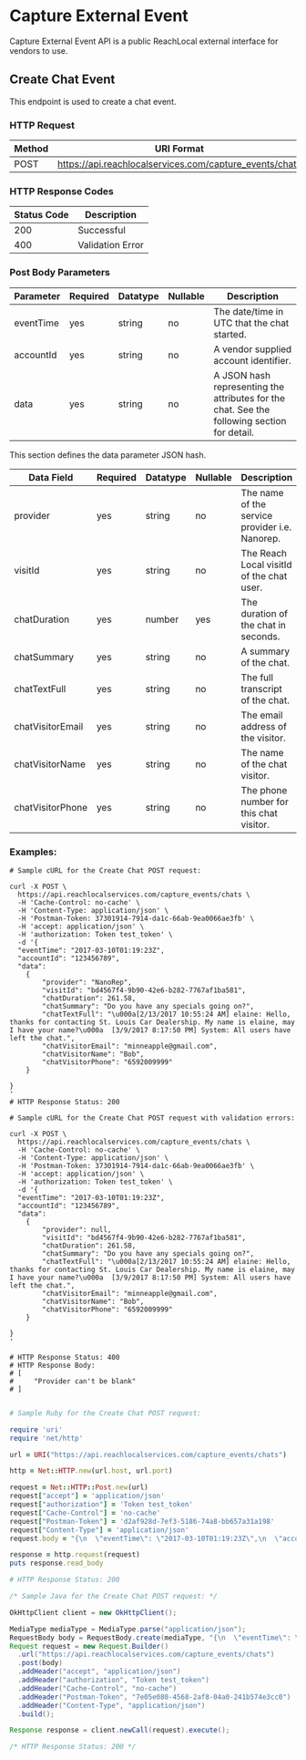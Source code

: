 # Capture External Event

Capture External Event API is a public ReachLocal external interface for vendors to use.

## Create Chat Event

This endpoint is used to create a chat event.

### HTTP Request

| Method | URI Format |
|---|---|
| POST | https://api.reachlocalservices.com/capture_events/chats |

### HTTP Response Codes
| Status Code | Description
|---|---|
| 200 | Successful
| 400 | Validation Error 

### Post Body Parameters

Parameter | Required | Datatype | Nullable | Description
--------- | -------- | -------- | -------- | -----------
eventTime | yes  | string | no | The date/time in UTC that the chat started.
accountId | yes  | string | no | A vendor supplied account identifier.
data | yes | string | no | A JSON hash representing the attributes for the chat. See the following section for detail.

This section defines the data parameter JSON hash.

Data Field | Required | Datatype | Nullable | Description
--------- | -------- | -------- | -------- | -----------
provider | yes | string | no | The name of the service provider i.e. Nanorep.
visitId | yes | string | no | The Reach Local visitId of the chat user.
chatDuration | yes | number | yes | The duration of the chat in seconds.
chatSummary | yes | string | no | A summary of the chat.
chatTextFull | yes | string | no | The full transcript of the chat.
chatVisitorEmail |yes | string | no | The email address of the visitor.
chatVisitorName | yes | string | no | The name of the chat visitor.
chatVisitorPhone | yes | string | no | The phone number for this chat visitor.

### Examples:



``` shell
# Sample cURL for the Create Chat POST request:

curl -X POST \
  https://api.reachlocalservices.com/capture_events/chats \
  -H 'Cache-Control: no-cache' \
  -H 'Content-Type: application/json' \
  -H 'Postman-Token: 37301914-7914-da1c-66ab-9ea0066ae3fb' \
  -H 'accept: application/json' \
  -H 'authorization: Token test_token' \
  -d '{
  "eventTime": "2017-03-10T01:19:23Z",
  "accountId": "123456789",
  "data":  
    {
        "provider": "NanoRep",
        "visitId": "bd4567f4-9b90-42e6-b282-7767af1ba581",          
        "chatDuration": 261.58,
        "chatSummary": "Do you have any specials going on?",
        "chatTextFull": "\u000a[2/13/2017 10:55:24 AM] elaine: Hello, thanks for contacting St. Louis Car Dealership. My name is elaine, may I have your name?\u000a  [3/9/2017 8:17:50 PM] System: All users have left the chat.",
        "chatVisitorEmail": "minneapple@gmail.com",
        "chatVisitorName": "Bob",
        "chatVisitorPhone": "6592009999"
    }
       
}
'
# HTTP Response Status: 200

# Sample cURL for the Create Chat POST request with validation errors:

curl -X POST \
  https://api.reachlocalservices.com/capture_events/chats \
  -H 'Cache-Control: no-cache' \
  -H 'Content-Type: application/json' \
  -H 'Postman-Token: 37301914-7914-da1c-66ab-9ea0066ae3fb' \
  -H 'accept: application/json' \
  -H 'authorization: Token test_token' \
  -d '{
  "eventTime": "2017-03-10T01:19:23Z",
  "accountId": "123456789",
  "data":  
    {
        "provider": null,
        "visitId": "bd4567f4-9b90-42e6-b282-7767af1ba581",          
        "chatDuration": 261.58,
        "chatSummary": "Do you have any specials going on?",
        "chatTextFull": "\u000a[2/13/2017 10:55:24 AM] elaine: Hello, thanks for contacting St. Louis Car Dealership. My name is elaine, may I have your name?\u000a  [3/9/2017 8:17:50 PM] System: All users have left the chat.",
        "chatVisitorEmail": "minneapple@gmail.com",
        "chatVisitorName": "Bob",
        "chatVisitorPhone": "6592009999"
    }
       
}
'

# HTTP Response Status: 400
# HTTP Response Body:
# [
#     "Provider can't be blank"
# ]


```

``` ruby
# Sample Ruby for the Create Chat POST request:

require 'uri'
require 'net/http'

url = URI("https://api.reachlocalservices.com/capture_events/chats")

http = Net::HTTP.new(url.host, url.port)

request = Net::HTTP::Post.new(url)
request["accept"] = 'application/json'
request["authorization"] = 'Token test_token'
request["Cache-Control"] = 'no-cache'
request["Postman-Token"] = 'd2af928d-7ef3-5186-74a8-bb657a31a198'
request["Content-Type"] = 'application/json'
request.body = "{\n  \"eventTime\": \"2017-03-10T01:19:23Z\",\n  \"accountId\": \"123456789\",\n  \"data\":  \n    {\n        \"provider\": \"NanoRep\",\n        \"visitId\": \"bd4567f4-9b90-42e6-b282-7767af1ba581\",          \n        \"chatDuration\": 261.58,\n        \"chatSummary\": \"Do you have any specials going on?\",\n        \"chatTextFull\": \"\u000a[2/13/2017 10:55:24 AM] elaine: Hello, thanks for contacting St. Louis Car Dealership. My name is elaine, may I have your name?\u000a  [3/9/2017 8:17:50 PM] System: All users have left the chat.\",\n        \"chatVisitorEmail\": \"minneapple@gmail.com\",\n        \"chatVisitorName\": \"Bob\",\n        \"chatVisitorPhone\": \"6592009999\"\n    }\n       \n}\n"

response = http.request(request)
puts response.read_body

# HTTP Response Status: 200

```

``` java
/* Sample Java for the Create Chat POST request: */

OkHttpClient client = new OkHttpClient();

MediaType mediaType = MediaType.parse("application/json");
RequestBody body = RequestBody.create(mediaType, "{\n  \"eventTime\": \"2017-03-10T01:19:23Z\",\n  \"accountId\": \"1213456789\",\n  \"data\":  \n    {\n        \"provider\": \"NanoRep\",\n        \"visitId\": \"bd4567f4-9b90-42e6-b282-7767af1ba581\",          \n        \"chatDuration\": 261.58,\n        \"chatSummary\": \"Do you have any specials going on?\",\n        \"chatTextFull\": \"\u000a[2/13/2017 10:55:24 AM] elaine: Hello, thanks for contacting St. Louis Car Dealership. My name is elaine, may I have your name?\u000a  [3/9/2017 8:17:50 PM] System: All users have left the chat.\",\n        \"chatVisitorEmail\": \"minneapple@gmail.com\",\n        \"chatVisitorName\": \"Bob\",\n        \"chatVisitorPhone\": \"6592009999\"\n    }\n       \n}\n");
Request request = new Request.Builder()
  .url("https://api.reachlocalservices.com/capture_events/chats")
  .post(body)
  .addHeader("accept", "application/json")
  .addHeader("authorization", "Token test_token")
  .addHeader("Cache-Control", "no-cache")
  .addHeader("Postman-Token", "7e05e080-4568-2af8-04a0-241b574e3cc0")
  .addHeader("Content-Type", "application/json")
  .build();

Response response = client.newCall(request).execute();

/* HTTP Response Status: 200 */
```
